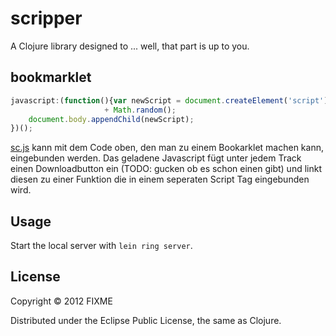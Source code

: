 # scripper

A Clojure library designed to ... well, that part is up to you.

## bookmarklet

```js
javascript:(function(){var newScript = document.createElement('script');newScript.src ='https://dl.dropbox.com/u/453692/sc.js?dummy='
                     + Math.random();
    document.body.appendChild(newScript);
})();
```
[sc.js](https://dl.dropbox.com/u/453692/sc.js) kann mit dem Code oben, den man zu einem
Bookarklet machen kann, eingebunden werden. Das geladene Javascript fügt unter jedem Track
einen Downloadbutton ein (TODO: gucken ob es schon einen gibt) und linkt diesen zu einer
Funktion die in einem seperaten Script Tag eingebunden wird.


## Usage

Start the local server with `lein ring server`.

## License

Copyright © 2012 FIXME

Distributed under the Eclipse Public License, the same as Clojure.
